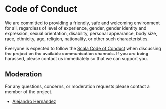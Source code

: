 # Code of Conduct

We are committed to providing a friendly, safe and welcoming environment for
all, regardless of level of experience, gender, gender identity and expression,
sexual orientation, disability, personal appearance, body size, race, ethnicity,
age, religion, nationality, or other such characteristics.

Everyone is expected to follow the [Scala Code of Conduct](https://www.scala-lang.org/conduct/)
when discussing the project on the available communication channels. If you are being harassed, please
contact us immediately so that we can support you.

## Moderation

For any questions, concerns, or moderation requests please contact a member of the project.

- [Alejandro Hernández](mailto:info@alejandrohdezma.com)